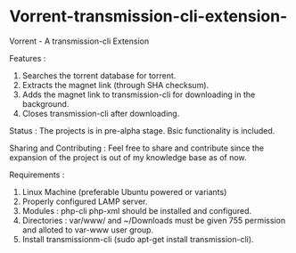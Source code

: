 # Vorrent-transmission-cli-extension-

Vorrent - A transmission-cli Extension

Features : 
1. Searches the torrent database for torrent.
2. Extracts the magnet link (through SHA checksum).
3. Adds the magnet link to transmission-cli for downloading in the background.
4. Closes transmission-cli after downloading.


Status : 
The projects is in pre-alpha stage. Bsic functionality is included.

Sharing and Contributing :
Feel free to share and contribute since the expansion of the project is out of my knowledge base as of now.

Requirements : 
1. Linux Machine (preferable Ubuntu powered or variants)
2. Properly configured LAMP server.
3. Modules : php-cli php-xml should be installed and configured.
4. Directories : var/www/ and ~/Downloads must be given 755 permission and alloted to var-www user group.
5. Install transmissionm-cli (sudo apt-get install transmission-cli).

